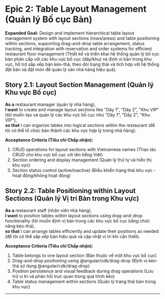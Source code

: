 # Epic 2: Table Layout Management (Quản lý Bố cục Bàn)

**Expanded Goal:** Design and implement hierarchical table layout management system with layout sections (rows/areas) and table positioning within sections, supporting drag-and-drop table arrangement, status tracking, and integration with reservation and order systems for efficient restaurant floor management (Thiết kế và triển khai hệ thống quản lý bố cục bàn phân cấp với các khu vực bố cục (dãy/khu) và định vị bàn trong khu vực, hỗ trợ sắp xếp bàn kéo-thả, theo dõi trạng thái và tích hợp với hệ thống đặt bàn và đặt món để quản lý sàn nhà hàng hiệu quả).

## Story 2.1: Layout Section Management (Quản lý Khu vực Bố cục)
**As a** restaurant manager (quản lý nhà hàng),  
**I want** to create and manage layout sections like "Dãy 1", "Dãy 2", "Khu VIP" (tôi muốn tạo và quản lý các khu vực bố cục như "Dãy 1", "Dãy 2", "Khu VIP"),  
**so that** I can organize tables into logical sections within the restaurant (để tôi có thể tổ chức bàn thành các khu vực hợp lý trong nhà hàng).

**Acceptance Criteria (Tiêu chí Chấp nhận):**
1. CRUD operations for layout sections with Vietnamese names (Thao tác CRUD cho khu vực bố cục với tên tiếng Việt)
2. Section ordering and display management (Quản lý thứ tự và hiển thị khu vực)
3. Section status control (active/inactive) (Điều khiển trạng thái khu vực - hoạt động/không hoạt động)

## Story 2.2: Table Positioning within Layout Sections (Quản lý Vị trí Bàn trong Khu vực)
**As a** restaurant staff (nhân viên nhà hàng),  
**I want** to position tables within layout sections using drag-and-drop functionality (tôi muốn định vị bàn trong các khu vực bố cục bằng chức năng kéo-thả),  
**so that** I can arrange tables efficiently and update their positions as needed (để tôi có thể sắp xếp bàn hiệu quả và cập nhật vị trí khi cần thiết).

**Acceptance Criteria (Tiêu chí Chấp nhận):**
1. Table belongs to one layout section (Bàn thuộc về một khu vực bố cục)
2. Drag-and-drop positioning using @angular/cdk/drag-drop (Định vị kéo-thả sử dụng @angular/cdk/drag-drop)
3. Position persistence and visual feedback during drag operations (Lưu trữ vị trí và phản hồi trực quan trong quá trình kéo)
4. Table status management within sections (Quản lý trạng thái bàn trong khu vực)

---